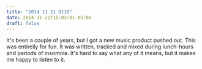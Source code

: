 ```yaml
---
title: "2014 11 21 Dt10"
date: 2014-11-21T15:03:01-05:00
draft: false
---
```


It's been a couple of years, but I got a new music product pushed out. This was entirelly for fun. It was written, tracked and mixed during lunch-hours and periods of insomnia. It's hard to say what any of it means, but it makes me happy to listen to it. 


